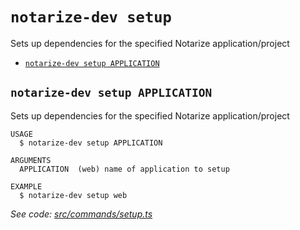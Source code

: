 `notarize-dev setup`
====================

Sets up dependencies for the specified Notarize application/project

* [`notarize-dev setup APPLICATION`](#notarize-dev-setup-application)

## `notarize-dev setup APPLICATION`

Sets up dependencies for the specified Notarize application/project

```
USAGE
  $ notarize-dev setup APPLICATION

ARGUMENTS
  APPLICATION  (web) name of application to setup

EXAMPLE
  $ notarize-dev setup web
```

_See code: [src/commands/setup.ts](https://github.com/notarize/dev-cli/blob/v0.0.1/src/commands/setup.ts)_
